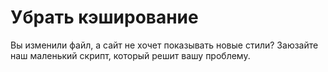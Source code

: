 Убрать кэширование 
========

Вы изменили файл, а сайт не хочет показывать новые стили?
Заюзайте наш маленький скрипт, который решит вашу проблему.
